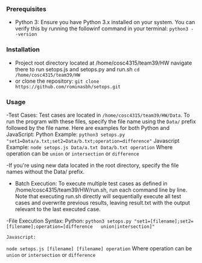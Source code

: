 
### Prerequisites
- Python 3: Ensure you have Python 3.x installed on your system. You can verify this by running the followinf command in your terminal:
`python3 --version`


### Installation
- Project root directory located at /home/cosc4315/team39/HW navigate there to run setops.js and setops.py and run.sh
`cd /home/cosc4315/team39/HW`
- or clone the repository:
`git clone https://github.com/rominasbh/setops.git`

### Usage
-Test Cases: Test cases are located in `/home/cosc4315/team39/HW/Data`. To run the program with these files, specify the file name using the `Data/` prefix followed by the file name. Here are examples for both Python and JavaScript:
    Python Example:
    `python3 setops.py "set1=Data/a.txt;set2=Data/b.txt;operation=difference"`
    Javascript Example:
    `node setops.js Data/a.txt Data/b.txt operation`
    Where operation can be `union` or `intersection` or `difference`

-If you're using new data located in the root directory, specify the file names without the Data/ prefix.

- Batch Execution: To execute multiple test cases as defined in /home/cosc4315/team39/HW/run.sh, run each command line by line. Note that executing run.sh directly will sequentially execute all test cases and overwrite previous results, leaving result.txt with the output relevant to the last executed case.

-File Execution Syntax:
    Python:
    `python3 setops.py "set1=[filename];set2=[filename];operation=[difference   union|intersection]"`

    Javascript:
   `node setops.js [filename] [filename] operation`
    Where operation can be `union` or `intersection` or `difference`



